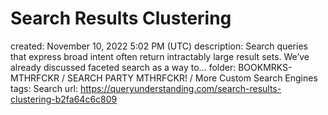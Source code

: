# Search Results Clustering

created: November 10, 2022 5:02 PM (UTC)
description: Search queries that express broad intent often return intractably large result sets. We’ve already discussed faceted search as a way to…
folder: BOOKMRKS-MTHRFCKR / SEARCH PARTY MTHRFCKR! / More Custom Search Engines
tags: Search
url: https://queryunderstanding.com/search-results-clustering-b2fa64c6c809